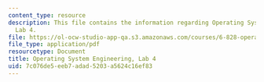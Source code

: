 ```yaml
---
content_type: resource
description: This file contains the information regarding Operating System Engineering,
  Lab 4.
file: https://ol-ocw-studio-app-qa.s3.amazonaws.com/courses/6-828-operating-system-engineering-fall-2012/7c076de5eeb7adad5203a5624c16ef83_MIT6_828F12_lab4.pdf
file_type: application/pdf
resourcetype: Document
title: Operating System Engineering, Lab 4
uid: 7c076de5-eeb7-adad-5203-a5624c16ef83
---
```

